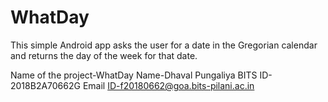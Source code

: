 # WhatDay

This simple Android app asks the user for a date in the Gregorian calendar and returns the day of the week for that date.

Name of the project-WhatDay
Name-Dhaval Pungaliya
BITS ID-2018B2A70662G
Email ID-f20180662@goa.bits-pilani.ac.in